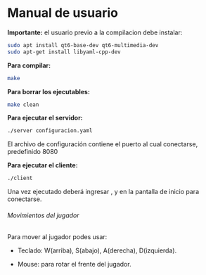 # Manual de usuario

**Importante:** el usuario previo a la compilacion debe instalar:
```sh
sudo apt install qt6-base-dev qt6-multimedia-dev
sudo apt-get install libyaml-cpp-dev
```

**Para compilar:**
```sh
make
```

**Para borrar los ejecutables:**
```sh
make clean
```

**Para ejecutar el servidor:**
```sh
./server configuracion.yaml
```
El archivo de configuración contiene el puerto al cual conectarse, predefinido 8080

**Para ejecutar el cliente:**
```sh
./client
```
Una vez ejecutado deberá ingresar <host>, <port> y <username> en la pantalla de inicio para conectarse. 

###### Movimientos del jugador
Para mover al jugador podes usar:

- Teclado: W(arriba), S(abajo), A(derecha), D(izquierda). 

- Mouse: para rotar el frente del jugador. 


